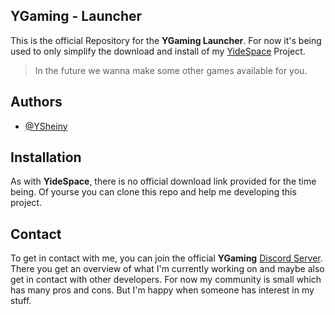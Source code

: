 
## YGaming - Launcher

This is the official Repository for the **YGaming Launcher**.
For now it's being used to only simplify the download and install of my [YideSpace](https://github.com/WhyGaming/YideSpace) Project.
> In the future we wanna make some other games available for you.

## Authors

- [@YSheiny](https://www.github.com/sheinycrafthd)


## Installation

As with **YideSpace**, there is no official download link provided for the time being.
Of yourse you can clone this repo and help me developing this project.
## Contact

To get in contact with me, you can join the official **YGaming** [Discord Server](https://discord.gg/rbAfUKyqxr).
There you get an overview of what I'm currently working on and maybe also get in contact with other developers.
For now my community is small which has many pros and cons. But I'm happy when someone has interest in my stuff.
